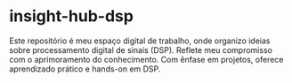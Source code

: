 # insight-hub-dsp
 Este repositório é meu espaço digital de trabalho, onde organizo ideias sobre processamento digital de sinais (DSP). Reflete meu compromisso com o aprimoramento do conhecimento. Com ênfase em projetos, oferece aprendizado prático e hands-on em DSP.
